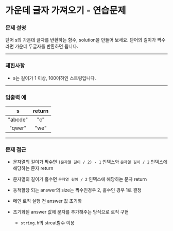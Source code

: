 # 가운데 글자 가져오기 - 연습문제

### 문제 설명

단어 s의 가운데 글자를 반환하는 함수, solution을 만들어 보세요. 단어의 길이가 짝수라면 가운데 두글자를 반환하면 됩니다.

---

### 제한사항

  - s는 길이가 1 이상, 100이하인 스트링입니다.

---

### 입출력 예

| s | return |
|:----:|:----:|
| "abcde" | "c" |
| "qwer" | "we" |

---

### 문제 접근

  - 문자열의 길이가 짝수면 `(문자열 길이 / 2) - 1` 인덱스와 `문자열 길이 / 2` 인덱스에 해당하는 문자 return

  - 문자열의 길이가 홀수면 `문자열 길이 / 2` 인덱스에 해당하는 문자 return

  - 동적할당 되는 answer의 size는 짝수인경우 2, 홀수인 경우 1로 결정

  - 메인 로직 실행 전 answer 값 초기화

  - 초기화된 answer 값에 문자를 추가해주는 방식으로 로직 구현

    - `string.h`의 strcat함수 이용